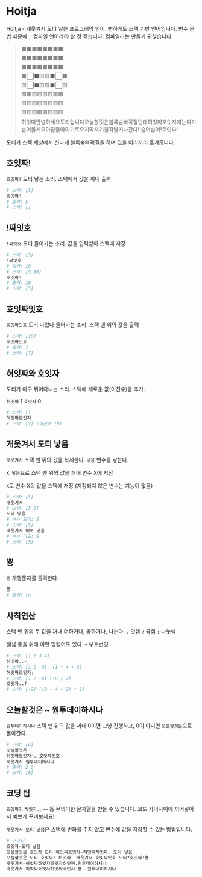 # Hoitja

Hoitja - 개웃겨서 도티 낳은 프로그래밍 언어. 뻔하게도 스택 기반 언어입니다. 변수 문법 때문에... 컴파일 언어라야 할 것 같습니다. 컴파일러는 만들기 귀찮습니다.

> 🟫🟫🟫🟫🟫🟫🟫🟫<br/>
> 🟫🟫🟫🟫🟫🟫🟫🟫<br/>
> 🟫🟫🟫🟫🟫🟫🟫🟫<br/>
> 🟫⬜️⬛️🟨🟨⬛️⬜️🟫<br/>
> 🟨⬜️⬛️🟨🟨⬛️⬜️🟨<br/>
> 🟥🟥🟨🟨🟨🟨🟥🟥<br/>
> 🟨🟨🟨🟨🟨🟨🟨🟨<br/>
> 🟨🟨🟨🟥🟥🟨🟨🟨<br/>
> 허잇따안녕하세요도티입니다오늘할것은블록숨빠꼭질인데허잇짜호잇자저는여기숨어볼게요아잠뜰아여기로오지맠저기칠각별지나간다!!숨어숨어!호잇짜!

도티가 스택 세상에서 신나게 블록숨빠꼭질을 하며 값을 이리저리 옮겨줍니다.

## 호잇짜!

`호잇짜!` 도티 낳는 소리. 스택에서 값을 꺼내 출력

```python
# 스택: [5]
호잇짜!
# 출력: 5
# 스택: []
```

## !짜잇호

`!짜잇호` 도티 들어가는 소리. 값을 입력받아 스택에 저장

```python
# 스택: [5]
!짜잇호
# 입력: 10
# 스택: [5 10]
호잇짜!
# 출력: 10
# 스택: [5]
```

## 호잇짜잇호

`호잇짜잇호` 도티 나왔다 들어가는 소리. 스택 맨 위의 값을 출력

```python
# 스택: [10]
호잇짜잇호
# 출력: 7
# 스택: [7]
```

## 허잇짜와 호잇자

도티가 마구 뛰어다니는 소리. 스택에 새로운 값(이진수)을 추가.

`허잇짜` 1 `호잇자` 0

```python
# 스택: []
허잇짜호잇자
# 스택: [2] (이진수 10)
```

## 개웃겨서 도티 낳음

`개웃겨서` 스택 맨 위의 값을 복제한다. `낳음` 변수를 낳는다.

`X 낳음`으로 스택 맨 위의 값을 꺼내 변수 X에 저장

`X`로 변수 X의 값을 스택에 저장 (지정되지 않은 변수는 기능이 없음)

```python
# 스택: [5]
개웃겨서
# 스택: [5 5]
도티 낳음
# 변수 도티: 5
# 스택: [5]
개웃겨서 띠또 낳음
# 변수 띠또: 5
# 스택: [5]
```

## 뿅

`뿅` 개행문자를 출력한다.

```python
뿅
# 출력: \n
```

## 사칙연산

스택 맨 위의 두 값을 꺼내 더하거나, 곱하거나, 나눈다. `.` 덧셈 `?` 곱셈 `;` 나눗셈

뺄셈 등을 위해 이런 명령어도 있다. `~` 부호변경

```python
# 스택: [1 2 3 4]
허잇짜..~
# 스택: [1 2 -8] -(1 + 4 + 3)
허잇짜호잇자;
# 스택: [1 2 -4] (-8 / 2)
호잇자..?
# 스택: [-2] ((0 - 4 + 2) * 1)
```

## 오늘할것은 ~ 원투데이하시나

`원투데이하시나` 스택 맨 위의 값을 꺼내 0이면 그냥 진행하고, 0이 아니면 `오늘할것은`으로 돌아간다.

```python
# 스택: [4]
오늘할것은
허잇짜호잇자~. 호잇짜잇호
개웃겨서 원투데이하시나
# 출력: 2 0
# 스택: [0]
```

## 코딩 팁

`호잇짜?`, `허잇자.`, `~~` 등 무의미한 문자열을 만들 수 있습니다. 코드 사이사이에 끼어넣어서 예쁘게 꾸며보세요!

`개웃겨서 도티 낳음`은 스택에 변화를 주지 않고 변수에 값을 저장할 수 있는 방법입니다.

```python
# 구구단
호잇자~도티 낳음
오늘할것은 호잇자 도티 허잇짜호잇자~허잇짜허잇짜..도티 낳음
오늘할것은 도티 호잇짜! 허잇짜. 개웃겨서 호잇짜잇호 도티?호잇짜!뿅
개웃겨서~허잇짜호잇자호잇자허잇짜.원투데이하시나
개웃겨서~허잇짜호잇자허잇짜호잇자.뿅~~원투데이하시나
```
